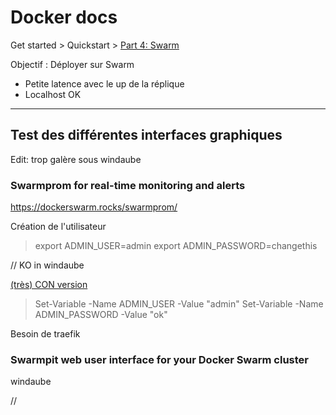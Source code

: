 # Docker docs

Get started > Quickstart > [Part 4: Swarm](https://docs.docker.com/get-started/part4/)

Objectif : Déployer sur Swarm

- Petite latence avec le up de la réplique
- Localhost OK

---

## Test des différentes interfaces graphiques

Edit: trop galère sous windaube


### Swarmprom for real-time monitoring and alerts 

https://dockerswarm.rocks/swarmprom/

Création de l'utilisateur

> export ADMIN_USER=admin 
> export ADMIN_PASSWORD=changethis 

// KO in windaube

[(très) CON version](https://opensource.com/article/19/9/environment-variables-powershell)

> Set-Variable -Name ADMIN_USER -Value "admin" 
> Set-Variable -Name ADMIN_PASSWORD -Value "ok" 

Besoin de traefik

### Swarmpit web user interface for your Docker Swarm cluster

windaube




















//